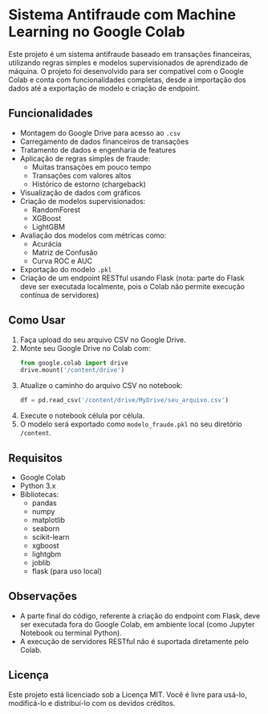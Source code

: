 # Sistema Antifraude com Machine Learning no Google Colab

Este projeto é um sistema antifraude baseado em transações financeiras, utilizando regras simples e modelos supervisionados de aprendizado de máquina. O projeto foi desenvolvido para ser compatível com o Google Colab e conta com funcionalidades completas, desde a importação dos dados até a exportação de modelo e criação de endpoint.

## Funcionalidades

- Montagem do Google Drive para acesso ao `.csv`
- Carregamento de dados financeiros de transações
- Tratamento de dados e engenharia de features
- Aplicação de regras simples de fraude:
  - Muitas transações em pouco tempo
  - Transações com valores altos
  - Histórico de estorno (chargeback)
- Visualização de dados com gráficos
- Criação de modelos supervisionados:
  - RandomForest
  - XGBoost
  - LightGBM
- Avaliação dos modelos com métricas como:
  - Acurácia
  - Matriz de Confusão
  - Curva ROC e AUC
- Exportação do modelo `.pkl`
- Criação de um endpoint RESTful usando Flask (nota: parte do Flask deve ser executada localmente, pois o Colab não permite execução contínua de servidores)

## Como Usar

1. Faça upload do seu arquivo CSV no Google Drive.
2. Monte seu Google Drive no Colab com:
   ```python
   from google.colab import drive
   drive.mount('/content/drive')
   ```
3. Atualize o caminho do arquivo CSV no notebook:
   ```python
   df = pd.read_csv('/content/drive/MyDrive/seu_arquivo.csv')
   ```
4. Execute o notebook célula por célula.
5. O modelo será exportado como `modelo_fraude.pkl` no seu diretório `/content`.

## Requisitos

- Google Colab
- Python 3.x
- Bibliotecas:
  - pandas
  - numpy
  - matplotlib
  - seaborn
  - scikit-learn
  - xgboost
  - lightgbm
  - joblib
  - flask (para uso local)

## Observações

- A parte final do código, referente à criação do endpoint com Flask, deve ser executada fora do Google Colab, em ambiente local (como Jupyter Notebook ou terminal Python).
- A execução de servidores RESTful não é suportada diretamente pelo Colab.

## Licença

Este projeto está licenciado sob a Licença MIT.
Você é livre para usá-lo, modificá-lo e distribuí-lo com os devidos créditos.

